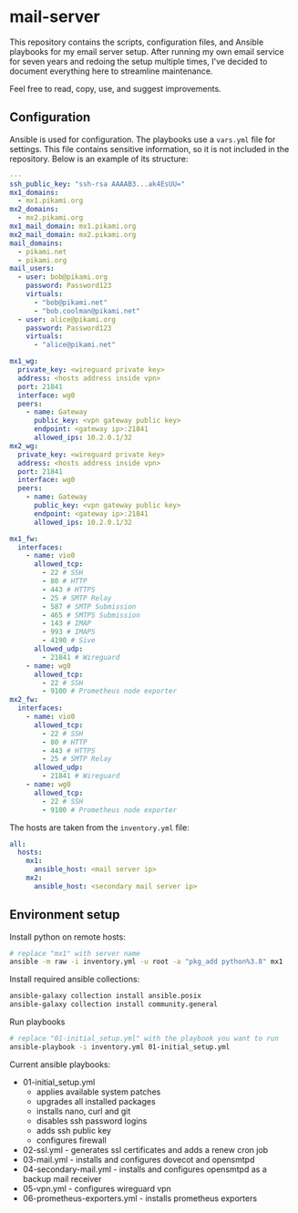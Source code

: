 # mail-server

This repository contains the scripts, configuration files, and Ansible playbooks for my email server setup. After running my own email service for seven years and redoing the setup multiple times, I've decided to document everything here to streamline maintenance.

Feel free to read, copy, use, and suggest improvements.

## Configuration

Ansible is used for configuration. The playbooks use a `vars.yml` file for settings. This file contains sensitive information, so it is not included in the repository. Below is an example of its structure:

```yml
---
ssh_public_key: "ssh-rsa AAAAB3...ak4EsUU="
mx1_domains:
  - mx1.pikami.org
mx2_domains:
  - mx2.pikami.org
mx1_mail_domain: mx1.pikami.org
mx2_mail_domain: mx2.pikami.org
mail_domains:
  - pikami.net
  - pikami.org
mail_users:
  - user: bob@pikami.org
    password: Password123
    virtuals:
      - "bob@pikami.net"
      - "bob.coolman@pikami.net"
  - user: alice@pikami.org
    password: Password123
    virtuals:
      - "alice@pikami.net"

mx1_wg:
  private_key: <wireguard private key>
  address: <hosts address inside vpn>
  port: 21841
  interface: wg0
  peers:
    - name: Gateway
      public_key: <vpn gateway public key>
      endpoint: <gateway ip>:21841
      allowed_ips: 10.2.0.1/32
mx2_wg:
  private_key: <wireguard private key>
  address: <hosts address inside vpn>
  port: 21841
  interface: wg0
  peers:
    - name: Gateway
      public_key: <vpn gateway public key>
      endpoint: <gateway ip>:21841
      allowed_ips: 10.2.0.1/32

mx1_fw:
  interfaces:
    - name: vio0
      allowed_tcp:
        - 22 # SSH
        - 80 # HTTP
        - 443 # HTTPS
        - 25 # SMTP Relay
        - 587 # SMTP Submission
        - 465 # SMTPS Submission
        - 143 # IMAP
        - 993 # IMAPS
        - 4190 # Sive
      allowed_udp:
        - 21841 # Wireguard
    - name: wg0
      allowed_tcp:
        - 22 # SSH
        - 9100 # Prometheus node exporter
mx2_fw:
  interfaces:
    - name: vio0
      allowed_tcp:
        - 22 # SSH
        - 80 # HTTP
        - 443 # HTTPS
        - 25 # SMTP Relay
      allowed_udp:
        - 21841 # Wireguard
    - name: wg0
      allowed_tcp:
        - 22 # SSH
        - 9100 # Prometheus node exporter
```

The hosts are taken from the `inventory.yml` file:

```yml
all:
  hosts:
    mx1:
      ansible_host: <mail server ip>
    mx2:
      ansible_host: <secondary mail server ip>
```

## Environment setup

Install python on remote hosts:

```sh
# replace "mx1" with server name
ansible -m raw -i inventory.yml -u root -a "pkg_add python%3.8" mx1
```

Install required ansible collections:

```sh
ansible-galaxy collection install ansible.posix
ansible-galaxy collection install community.general
```

Run playbooks

```sh
# replace "01-initial_setup.yml" with the playbook you want to run
ansible-playbook -i inventory.yml 01-initial_setup.yml
```

Current ansible playbooks:

- 01-initial_setup.yml
  - applies available system patches
  - upgrades all installed packages
  - installs nano, curl and git
  - disables ssh password logins
  - adds ssh public key
  - configures firewall
- 02-ssl.yml - generates ssl certificates and adds a renew cron job
- 03-mail.yml - installs and configures dovecot and opensmtpd
- 04-secondary-mail.yml - installs and configures opensmtpd as a backup mail receiver
- 05-vpn.yml - configures wireguard vpn
- 06-prometheus-exporters.yml - installs prometheus exporters
